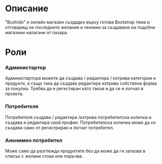 # Описание
"Bushido" е онлайн магазин създаден върху готова Bootstrap тема и отговарящ на последните желания и техники за създаване на подобни магазини налагани от пазара.
# Роли
### Администартор
Администартора можете да създава / редактира / изтрива категории и продукти, а също така да създава редактира изтрива собствена форма за покупка. Трябва да е регестиран като такъв и да се е логнал в проекта.
### Потребителя
Потребителя създава / редактира /изтрива  потребителска количка и създава и редактира свой профил.
Потребителска количка може да се създава само от регистриран и логнат потребител.
### Анонимен потребител
Може само да разглежда продуктите без да може да ги запазва в списък с желани стоки или поръчва.

